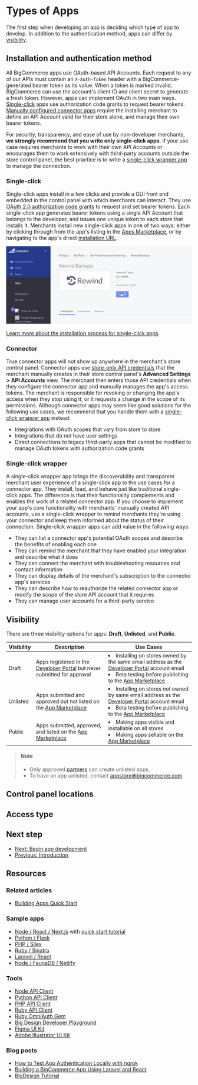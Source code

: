 # Types of Apps



The first step when developing an app is deciding which type of app to develop. In addition to the authentication method, apps can differ by [visibility](#visibility). 

## Installation and authentication method

All BigCommerce apps use OAuth-based API Accounts. Each request to any of our APIs must contain an `X-Auth-Token` header with a BigCommerce-generated bearer token as its value. When a token is marked invalid, BigCommerce can use the account's client ID and client secret to generate a fresh token. However, apps can implement OAuth in two main ways. [Single-click](#single-click) apps use authorization code grants to request bearer tokens. [Manually configured connector apps](#connector) require the installing merchant to define an API Account valid for their store alone, and manage their own bearer tokens. 

For security, transparency, and ease of use by non-developer merchants, **we strongly recommend that you write only single-click apps**. If your use case requires merchants to work with their own API Accounts or encourages them to work extensively with third-party accounts outside the store control panel, the best practice is to write a [single-click wrapper app](#single-click-wrapper) to manage the connection.

### Single-click

Single-click apps install in a few clicks and provide a GUI front end embedded in the control panel with which merchants can interact. They use [OAuth 2.0 authorization code grants](https://oauth.net/2/grant-types/authorization-code/) to request and set bearer tokens. Each single-click app generates bearer tokens using a single API Account that belongs to the developer, and issues one unique token to each store that installs it. Merchants install new single-click apps in one of two ways: either by clicking through from the app's listing in the [Apps Marketplace](), or by navigating to the app's direct [installation URL]().

![Install an app from the marketplace](https://raw.githubusercontent.com/bigcommerce/dev-docs/master/assets/images/apps-02-types-01.png "Install an app from the marketplace")

[Learn more about the installation process for single-click apps](https://developer.bigcommerce.com/api-docs/apps/guide/auth).

### Connector
True connector apps will not show up anywhere in the merchant's store control panel. Connector apps use [store-only API credentials](/api-docs/getting-started/authentication/rest-api-authentication#store-api-accounts) that the merchant manually creates in their store control panel's **Advanced Settings** **>** **API Accounts** view. The merchant then enters those API credentials when they configure the connector app and manually manages the app's access tokens. The merchant is responsible for revoking or changing the app's access when they stop using it, or it requests a change in the scope of its permissions. Although connector apps may seem like good solutions for the following use cases, we recommend that you handle them with a [single-click wrapper app](#single-click-wrapper) instead: 

- Integrations with OAuth scopes that vary from store to store
- Integrations that do not have user settings
- Direct connections to legacy third-party apps that cannot be modified to manage OAuth tokens with authorization code grants

### Single-click wrapper

A single-click wrapper app brings the discoverability and transparent merchant user experience of a single-click app to the use cases for a connector app. They install, load, and behave just like traditional single-click apps. The difference is that their functionality complements and enables the work of a related connector app. If you choose to implement your app's core functionality with merchants' manually created API accounts, use a single-click wrapper to remind merchants they're using your connector and keep them informed about the status of their connection.  Single-click wrapper apps can add value in the following ways:

- They can list a connector app's potential OAuth scopes and describe the benefits of enabling each one
- They can remind the merchant that they have enabled your integration and describe what it does
- They can connect the merchant with troubleshooting resources and contact information
- They can display details of the merchant's subscription to the connector app's services
- They can describe how to reauthorize the related connector app or modify the scope of the store API account that it requires
- They can manage user accounts for a third-party service 


## Visibility
There are three visibility options for apps: **Draft**, **Unlisted**, and **Public**.

| Visibility | Description | Use Cases |
| --- | --- | --- |
| Draft | Apps registered in the [Developer Portal](https://devtools.bigcommerce.com/) but never submitted for approval | <li>Installing on stores owned by the same email address as the [Developer Portal](https://devtools.bigcommerce.com/auth/bigcommerce) account email</li><li>Beta testing before publishing to the [App Marketplace](https://www.bigcommerce.com/apps/)</li> |
| Unlisted | Apps submitted and approved but not listed on the [App Marketplace](https://www.bigcommerce.com/apps/) | <li>Installing on stores not owned by same email address as the [Developer Portal](https://devtools.bigcommerce.com/auth/bigcommerce) account email</li><li>Beta testing before publishing to the [App Marketplace](https://www.bigcommerce.com/apps/) |
| Public | Apps submitted, approved, and listed on the [App Marketplace](https://www.bigcommerce.com/apps/) | <li>Making apps visible and installable on all stores</li><li>Making apps sellable on the [App Marketplace](https://www.bigcommerce.com/apps/) |

<!-- theme: info -->
> #### Note
> * Only approved [partners](https://www.bigcommerce.com/partners/) can create unlisted apps.
> * To have an app unlisted, contact <a href="mailto:appstore@bigcommerce.com">appstore@bigcommerce.com</a>.


## Control panel locations

## Access type

## Next step
* [Next: Begin app development](https://developer.bigcommerce.com/api-docs/apps/guide/development)
* [Previous: Introduction](https://developer.bigcommerce.com/api-docs/apps/guide/intro)

## Resources

### Related articles
* [Building Apps Quick Start](/api-docs/apps/quick-start)

### Sample apps
* [Node / React / Next.js](https://github.com/bigcommerce/sample-app-nodejs) with [quick start tutorial](https://developer.bigcommerce.com/api-docs/apps/quick-start)
* [Python / Flask](https://github.com/bigcommerce/hello-world-app-python-flask)
* [PHP / Silex](https://github.com/bigcommerce/hello-world-app-php-silex)
* [Ruby / Sinatra](https://github.com/bigcommerce/hello-world-app-ruby-sinatra)
* [Laravel / React](https://github.com/bigcommerce/laravel-react-sample-app)
* [Node / FaunaDB / Netlify](https://github.com/bigcommerce/channels-app/)

### Tools
* [Node API Client](https://github.com/bigcommerce/node-bigcommerce/)
* [Python API Client](https://github.com/bigcommerce/bigcommerce-api-python)
* [PHP API Client](https://github.com/bigcommerce/bigcommerce-api-php)
* [Ruby API Client](https://github.com/bigcommerce/bigcommerce-api-ruby)
* [Ruby OmniAuth Gem](https://github.com/bigcommerce/omniauth-bigcommerce)
* [Big Design Developer Playground](https://developer.bigcommerce.com/big-design)
* [Figma UI Kit](https://www.figma.com/file/jTVuUkiZ1j3rux8WHG4IKK/BigDesign-UI-Kit?node-id=0%3A1/duplicate)
* [Adobe Illustrator UI Kit](https://design.bigcommerce.com/bigdesign-ui-kit)

### Blog posts
* [How to Test App Authentication Locally with ngrok](https://medium.com/bigcommerce-developer-blog/how-to-test-app-authentication-locally-with-ngrok-149150bfe4cf)
* [Building a BigCommerce App Using Laravel and React](https://medium.com/bigcommerce-developer-blog/building-a-bigcommerce-app-using-laravel-and-react-711ceceb5006)
* [BigDesign Tutorial](https://medium.com/bigcommerce-developer-blog/bigdesign-build-native-looking-uis-with-the-bigcommerce-design-system-fb06a01a24f2)
